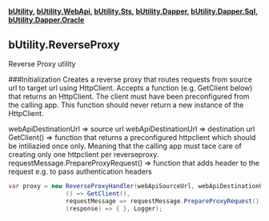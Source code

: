 #### [bUtility](../README.md), [bUtility.WebApi](butility.WebApi.md), [bUtility.Sts](butility.sts.md), [bUtility.Dapper](butility.dapper.md), [bUtility.Dapper.Sql](butility.dapper.sql.md), [bUtility.Dapper.Oracle](butility.dapper.oracle.md)

## bUtility.ReverseProxy
Reverse Proxy utility

###Initialization
Creates a reverse proxy that routes requests from source url to target url using HttpClient.
Accepts a function (e.g. GetClient below) that returns an HttpClient. The client must have been preconfigured from the calling app. This function should never return a new instance of the HttpClient.

webApiDestinationUrl => source url
webApiDestinationUrl => destination url
GetClient() => function that returns a preconfigured httpclient which should be intiliazied once only. Meaning that the calling app must tace care of creating only one httpclient per reverseproxy.
requestMessage.PrepareProxyRequest() => function that adds header to the request e.g. to pass authentication headers

```c#
var proxy = new ReverseProxyHandler(webApiSourceUrl, webApiDestinationUrl,
                () => GetClient(),
                requestMessage => requestMessage.PrepareProxyRequest(),
                (response) => { }, Logger);

```

